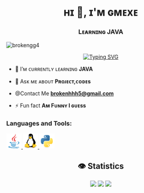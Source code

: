 <h1 align="center">ʜɪ 🤙, ɪ'ᴍ ɢᴍᴇxᴇ</h1>
<h3 align="center">Lᴇᴀʀɴɪɴɢ JAVA</h3>


<p align="left"> <img src="https://komarev.com/ghpvc/?username=brokengg4&label=Profile%20views&color=0e75b6&style=flat" alt="brokengg4" /> </p>

<p align="center">
<a href="https://git.io/typing-svg"><img src="https://readme-typing-svg.demolab.com?font=Fira+Code&duration=2500&pause=300&color=00D13B&center=true&vCenter=true&width=750&height=80&lines=I'm+a+FullSatck+Developer+%F0%9F%A7%A1;I'm+a+simple+human+passionate+about+programming+%F0%9F%92%BB;Always+learning+new+things" alt="Typing SVG" /></a>


- 🎈 I’ᴍ ᴄᴜʀʀᴇɴᴛʟʏ ʟᴇᴀʀɴɪɴɢ  **JAVA**

- 💬 Asᴋ ᴍᴇ ᴀʙᴏᴜᴛ **Pʀᴏᴊᴇᴄᴛ,ᴄᴏᴅᴇs**

- @Contact Me **brokenhhh5@gmail.com**

- ⚡ Fun fact **Aᴍ Fᴜɴɴʏ I ɢᴜᴇss**

<p align="left">
</p>

<h3 align="left">Languages and Tools:</h3>
<p align="left"> <a href="https://www.java.com" target="_blank" rel="noreferrer"> <img src="https://raw.githubusercontent.com/devicons/devicon/master/icons/java/java-original.svg" alt="java" width="40" height="40"/> </a> <a href="https://www.linux.org/" target="_blank" rel="noreferrer"> <img src="https://raw.githubusercontent.com/devicons/devicon/master/icons/linux/linux-original.svg" alt="linux" width="40" height="40"/> </a> <a href="https://www.python.org" target="_blank" rel="noreferrer"> <img src="https://raw.githubusercontent.com/devicons/devicon/master/icons/python/python-original.svg" alt="python" width="40" height="40"/> </a> </p>

<h2 align="center">👁 Statistics</h2>

<p align="center">
  <img height="50%" width="auto" src ="https://github-readme-stats.vercel.app/api?username=brokengg4&show_icons=true&count_private=true&theme=material-palenight&hide_border=true&hide=issues,contribs&bg_color=00000000">
  <img height="50%" width="auto" src ="https://github-readme-stats.vercel.app/api/top-langs/?username=brokengg4&layout=compact&hide_border=true&theme=material-palenight&bg_color=00000000&langs_count=6&hide=jupyter%20notebook,tex,css,php&exclude_repo=Pacman-AI">
  <img src ="https://github-readme-streak-stats.herokuapp.com?user=brokengg4&theme=material-palenight&hide_border=true&background=FFFFFF00">
</p>






